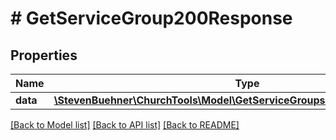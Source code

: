 # # GetServiceGroup200Response

## Properties

Name | Type | Description | Notes
------------ | ------------- | ------------- | -------------
**data** | [**\StevenBuehner\ChurchTools\Model\GetServiceGroups200ResponseDataInner**](GetServiceGroups200ResponseDataInner.md) |  | [optional]

[[Back to Model list]](../../README.md#models) [[Back to API list]](../../README.md#endpoints) [[Back to README]](../../README.md)
